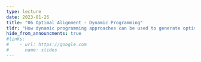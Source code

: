 ```yaml
---
type: lecture
date: 2023-01-26
title: "06 Optimal Alignment - Dynamic Programming"
tldr: "How dynamic programming approaches can be used to generate optimal alignments"
hide_from_announcments: true
#links: 
#    - url: https://google.com
#      name: slides
---
```

